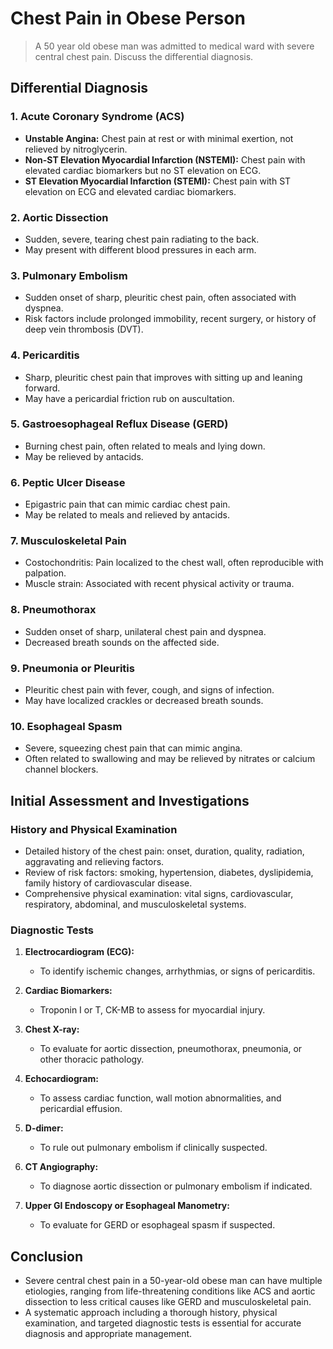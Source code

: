 # Chest Pain in Obese Person

> A 50 year old obese man was admitted to medical ward with severe central chest pain. Discuss the differential diagnosis.

## Differential Diagnosis

### 1. **Acute Coronary Syndrome (ACS)**

- **Unstable Angina:** Chest pain at rest or with minimal exertion, not relieved by nitroglycerin.
- **Non-ST Elevation Myocardial Infarction (NSTEMI):** Chest pain with elevated cardiac biomarkers but no ST elevation on ECG.
- **ST Elevation Myocardial Infarction (STEMI):** Chest pain with ST elevation on ECG and elevated cardiac biomarkers.

### 2. **Aortic Dissection**

- Sudden, severe, tearing chest pain radiating to the back.
- May present with different blood pressures in each arm.

### 3. **Pulmonary Embolism**

- Sudden onset of sharp, pleuritic chest pain, often associated with dyspnea.
- Risk factors include prolonged immobility, recent surgery, or history of deep vein thrombosis (DVT).

### 4. **Pericarditis**

- Sharp, pleuritic chest pain that improves with sitting up and leaning forward.
- May have a pericardial friction rub on auscultation.

### 5. **Gastroesophageal Reflux Disease (GERD)**

- Burning chest pain, often related to meals and lying down.
- May be relieved by antacids.

### 6. **Peptic Ulcer Disease**

- Epigastric pain that can mimic cardiac chest pain.
- May be related to meals and relieved by antacids.

### 7. **Musculoskeletal Pain**

- Costochondritis: Pain localized to the chest wall, often reproducible with palpation.
- Muscle strain: Associated with recent physical activity or trauma.

### 8. **Pneumothorax**

- Sudden onset of sharp, unilateral chest pain and dyspnea.
- Decreased breath sounds on the affected side.

### 9. **Pneumonia or Pleuritis**

- Pleuritic chest pain with fever, cough, and signs of infection.
- May have localized crackles or decreased breath sounds.

### 10. **Esophageal Spasm**

- Severe, squeezing chest pain that can mimic angina.
- Often related to swallowing and may be relieved by nitrates or calcium channel blockers.

## Initial Assessment and Investigations

### History and Physical Examination

- Detailed history of the chest pain: onset, duration, quality, radiation, aggravating and relieving factors.
- Review of risk factors: smoking, hypertension, diabetes, dyslipidemia, family history of cardiovascular disease.
- Comprehensive physical examination: vital signs, cardiovascular, respiratory, abdominal, and musculoskeletal systems.

### Diagnostic Tests

1. **Electrocardiogram (ECG):**

   - To identify ischemic changes, arrhythmias, or signs of pericarditis.

2. **Cardiac Biomarkers:**

   - Troponin I or T, CK-MB to assess for myocardial injury.

3. **Chest X-ray:**

   - To evaluate for aortic dissection, pneumothorax, pneumonia, or other thoracic pathology.

4. **Echocardiogram:**

   - To assess cardiac function, wall motion abnormalities, and pericardial effusion.

5. **D-dimer:**

   - To rule out pulmonary embolism if clinically suspected.

6. **CT Angiography:**

   - To diagnose aortic dissection or pulmonary embolism if indicated.

7. **Upper GI Endoscopy or Esophageal Manometry:**
   - To evaluate for GERD or esophageal spasm if suspected.

## Conclusion

- Severe central chest pain in a 50-year-old obese man can have multiple etiologies, ranging from life-threatening conditions like ACS and aortic dissection to less critical causes like GERD and musculoskeletal pain.
- A systematic approach including a thorough history, physical examination, and targeted diagnostic tests is essential for accurate diagnosis and appropriate management.
